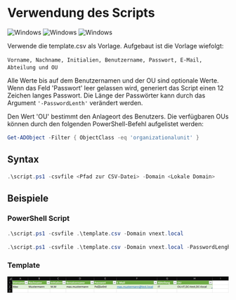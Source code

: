 # Verwendung des Scripts

![Windows](https://img.shields.io/badge/Windows%20Server-2019-purple)
![Windows](https://img.shields.io/badge/Windows%20Server-2022-purple)
![Windows](https://img.shields.io/badge/Windows%20Server-2025%20Build%2025324-purple)

Verwende die template.csv als Vorlage. Aufgebaut ist die Vorlage wiefolgt: 

```Vorname, Nachname, Initialien, Benutzername, Passwort, E-Mail, Abteilung und OU```

Alle Werte bis auf dem Benutzernamen und der OU sind optionale Werte.
Wenn das Feld 'Passwort' leer gelassen wird, generiert das Script einen 12 Zeichen langes Passwort.
Die Länge der Passwörter kann durch das Argument ```'-PasswordLenth'``` verändert werden.

Den Wert 'OU' bestimmt den Anlageort des Benutzers. Die verfügbaren OUs können durch den folgenden PowerShell-Befehl aufgelistet werden:

```powershell
Get-ADObject -Filter { ObjectClass -eq 'organizationalunit' }
```


## Syntax

```powershell
.\script.ps1 -csvfile <Pfad zur CSV-Datei> -Domain <Lokale Domain>
```

## Beispiele

### PowerShell Script
```powershell
.\script.ps1 -csvfile .\template.csv -Domain vnext.local
```

```powershell
.\script.ps1 -csvfile .\template.csv -Domain vnext.local -PasswordLengh 18
```

### Template
<img src="assets/Beispiel.png"></img>
